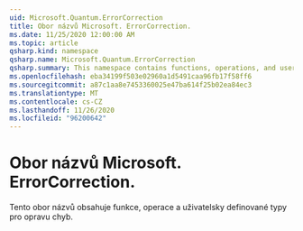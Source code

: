 ```yaml
---
uid: Microsoft.Quantum.ErrorCorrection
title: Obor názvů Microsoft. ErrorCorrection.
ms.date: 11/25/2020 12:00:00 AM
ms.topic: article
qsharp.kind: namespace
qsharp.name: Microsoft.Quantum.ErrorCorrection
qsharp.summary: This namespace contains functions, operations, and user-defined types for quantum error correction.
ms.openlocfilehash: eba34199f503e02960a1d5491caa96fb17f58ff6
ms.sourcegitcommit: a87c1aa8e7453360025e47ba614f25b02ea84ec3
ms.translationtype: MT
ms.contentlocale: cs-CZ
ms.lasthandoff: 11/26/2020
ms.locfileid: "96200642"
---
```

# <a name="microsoftquantumerrorcorrection-namespace"></a>Obor názvů Microsoft. ErrorCorrection.

Tento obor názvů obsahuje funkce, operace a uživatelsky definované typy pro opravu chyb.

